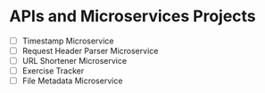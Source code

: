 
# APIs and Microservices Projects

- [ ] Timestamp Microservice
- [ ] Request Header Parser Microservice
- [ ] URL Shortener Microservice
- [ ] Exercise Tracker
- [ ] File Metadata Microservice
